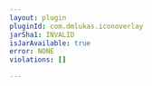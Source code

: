```yaml
---
layout: plugin
pluginId: com.dmlukas.iconoverlay
jarSha1: INVALID
isJarAvailable: true
error: NONE
violations: []

---
```

